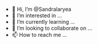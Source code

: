 - 👋 Hi, I’m @Sandralaryea
- 👀 I’m interested in ...
- 🌱 I’m currently learning ...
- 💞️ I’m looking to collaborate on ...
- 📫 How to reach me ...

<!---
Sandralaryea/Sandralaryea is a ✨ special ✨ repository because its `README.md` (this file) appears on your GitHub profile.
You can click the Preview link to take a look at your changes.
--->

